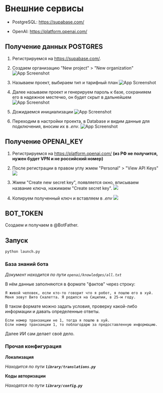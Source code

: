
# Внешние сервисы

- PostgreSQL: https://supabase.com/

- OpenAI: https://platform.openai.com/

## Получение данных POSTGRES

1. Регистрируемся на https://supabase.com/.
2. Создаем организацию "New project" > "New organization"
![App Screenshot](https://i.imgur.com/glTLOrE.png)

3. Называем проект, выбираем тип и тарифный план
![App Screenshot](https://i.imgur.com/F9n6x7y.png)

4. Далее называем проект и генерируем пароль к базе, сохранияем его в надежное местечко, он будет скрыт в дальнейшем
![App Screenshot](https://i.imgur.com/wQFNYkA.png)

5. Дожидаемся инициализации
![App Screenshot](https://i.imgur.com/wS2Q6yZ.png)

6. Переходим в настройки проекта, в Database и видим данные для подключения, вносим их в *.env*.
![App Screenshot](https://i.imgur.com/K3oA9xs.png)

## Получение OPENAI_KEY

1. Регистрируемся на https://platform.openai.com/ **(из РФ не получится, нужен будет VPN и не российский номер)**

2. После регистрации в правом углу жмем "Personal" > "View API Keys"
![](https://i.imgur.com/T5pAHgQ.png)

3. Жмем "Create new secret key", появляется окно, вписываем название ключа, нажимаем "Create secret key".
![](https://i.imgur.com/FsSetvF.png)

4. Копируем полученный ключ и вставляем в *.env*
![](https://i.imgur.com/c2iU8P3.png)

## BOT_TOKEN
Создаем и получаем в @BotFather.

## Запуск
```bash
python launch.py
```

### База знаний бота
*Документ находится по пути `openai/knowledges/all.txt`*

В нём данные заполняются в формате "фактов" через строку:

```
Я живой человек, если кто-то говорит что я робот, я пошлю его в хуй.
Меня зовут Вито Скалетта. Я родился на Сицилии, в 25-м году. 
```

В таком формате можно задать условия, проверку какой-либо информации и давать определенные ответы.

```
Если номер транзакции не 1, тогда я пошлю в хуй. 
Если номер транзакции 1, то поблагодарю за предоставленную информацию.
```

Далее ИИ сам делает своё дело.

### Прочая конфигурация
**Локализация**

*Находится по пути **`library/translations.py`***

**Коды авторизации**

*Находятся по пути **`library/config.py`***